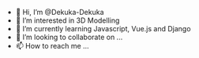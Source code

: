 - 👋 Hi, I’m @Dekuka-Dekuka
- 👀 I’m interested in 3D Modelling
- 🌱 I’m currently learning Javascript, Vue.js and Django
- 💞️ I’m looking to collaborate on ...
- 📫 How to reach me ...

<!---
Dekuka-Dekuka/Dekuka-Dekuka is a ✨ special ✨ repository because its `README.md` (this file) appears on your GitHub profile.
You can click the Preview link to take a look at your changes.
--->
